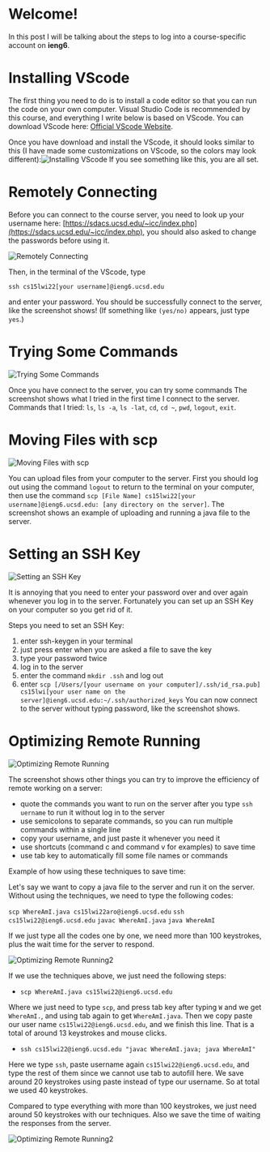 # Welcome!
In this post I will be talking about the steps to log into a course-specific account on **ieng6**.

# Installing VScode
The first thing you need to do is to install a code editor so that you can run the code on your own computer. Visual Studio Code is recommended by this course, and everything I write below is based on VScode. You can download VScode here: [Official VScode Website](https://code.visualstudio.com/).

Once you have download and install the VScode, it should looks similar to this (I have made some customizations on VScode, so the colors may look different):![Installing VScode](https://github.com/HaoyuFu2/cse15l-lab-reports/blob/main/Images/Installing%20VScode.png?raw=true) If you see something like this, you are all set.

# Remotely Connecting
Before you can connect to the course server, you need to look up your username here: [https://sdacs.ucsd.edu/~icc/index.php](https://sdacs.ucsd.edu/~icc/index.php), you should also asked to change the passwords before using it. 

![Remotely Connecting](https://github.com/HaoyuFu2/cse15l-lab-reports/blob/main/Images/Remotely%20Connecting.png?raw=true)

Then, in the terminal of the VScode, type 

`ssh cs15lwi22[your username]@ieng6.ucsd.edu`

and enter your password. You should be successfully connect to the server, like the screenshot shows! (If something like `(yes/no)` appears, just type `yes`.)

# Trying Some Commands
![Trying Some Commands](https://github.com/HaoyuFu2/cse15l-lab-reports/blob/main/Images/Trying%20Some%20Commands.png?raw=true)

Once you have connect to the server, you can try some commands
The screenshot shows what I tried in the first time I connect to the server. Commands that I tried: `ls`, `ls -a`, `ls -lat`, `cd`, `cd ~`, `pwd`, `logout`, `exit`.

# Moving Files with scp
![Moving Files with scp](https://github.com/HaoyuFu2/cse15l-lab-reports/blob/main/Images/Moving%20Files%20with%20scp.png?raw=true)

You can upload files from your computer to the server. First you should log out using the command `logout` to return to the terminal on your computer, then use the command `scp [File Name] cs15lwi22[your username]@ieng6.ucsd.edu: [any directory on the server]`. The screenshot shows an example of uploading and running a java file to the server.

# Setting an SSH Key
![Setting an SSH Key](https://github.com/HaoyuFu2/cse15l-lab-reports/blob/main/Images/Setting%20an%20SSH%20Key.png?raw=true)

It is annoying that you need to enter your password over and over again whenever you log in to the server. Fortunately you can set up an SSH Key on your computer so you get rid of it. 

Steps you need to set an SSH Key:
1. enter ssh-keygen in your terminal
2. just press enter when you are asked a file to save the key
3. type your password twice
4. log in to the server
5. enter the command `mkdir .ssh` and log out
6. enter `scp [/Users/[your username on your computer]/.ssh/id_rsa.pub] cs15lwi[your user name on the server]@ieng6.ucsd.edu:~/.ssh/authorized_keys`
You can now connect to the server without typing password, like the screenshot shows.

# Optimizing Remote Running
![Optimizing Remote Running](https://github.com/HaoyuFu2/cse15l-lab-reports/blob/main/Images/Optimizing%20Remote%20Running.png?raw=true)

The screenshot shows other things you can try to improve the efficiency of remote working on a server:
 - quote the commands you want to run on the server after you type `ssh uername` to run it without log in to the server
 - use semicolons to separate commands, so you can run multiple commands within a single line
 - copy your username, and just paste it whenever you need it
 - use shortcuts (command c and command v for examples) to save time
 - use tab key to automatically fill some file names or commands

Example of how using these techniques to save time:

Let's say we want to copy a java file to the server and run it on the server.
Without using the techniques, we need to type the following codes:

`scp WhereAmI.java cs15lwi22aro@ieng6.ucsd.edu`
`ssh cs15lwi22@ieng6.ucsd.edu`
`javac WhereAmI.java`
`java WhereAmI`

If we just type all the codes one by one, we need more than 100 keystrokes, plus the wait time for the server to respond.

![Optimizing Remote Running2](https://github.com/HaoyuFu2/cse15l-lab-reports/blob/main/Images/Optimizing%20Remote%20Running%202.png?raw=true)

If we use the techniques above, we just need the following steps:

 - `scp WhereAmI.java cs15lwi22@ieng6.ucsd.edu`

Where we just need to type `scp`, and press tab key after typing `W` and we get `WhereAmI.`, and using tab again to get `WhereAmI.java`. Then we copy paste our user name `cs15lwi22@ieng6.ucsd.edu`, and we finish this line. That is a total of around 13 keystrokes and mouse clicks.

 - `ssh cs15lwi22@ieng6.ucsd.edu "javac WhereAmI.java; java WhereAmI"`

Here we type `ssh`, paste username again `cs15lwi22@ieng6.ucsd.edu`, and type the rest of them since we cannot use tab to autofill here. We save around 20 keystrokes using paste instead of type our username. So at total we used 40 keystrokes.

Compared to type everything with more than 100 keystrokes, we just need around 50 keystrokes with our techniques. Also we save the time of waiting the responses from the server.

![Optimizing Remote Running2](https://github.com/HaoyuFu2/cse15l-lab-reports/blob/main/Images/Optimizing%20Remote%20Running%203.png?raw=true)

